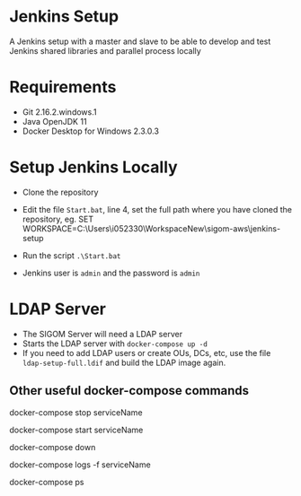 # Jenkins Setup

A Jenkins setup with a master and slave to be able to develop and test Jenkins shared libraries and parallel process locally

# Requirements

- Git 2.16.2.windows.1
- Java OpenJDK 11
- Docker Desktop for Windows 2.3.0.3

# Setup Jenkins Locally

- Clone the repository 

- Edit the file `Start.bat`, line 4, set the full path where you have cloned the repository, eg.
SET WORKSPACE=C:\Users\i052330\WorkspaceNew\sigom-aws\jenkins-setup

- Run the script `.\Start.bat`

- Jenkins user is `admin` and the password is `admin`

# LDAP Server

- The SIGOM Server will need a LDAP server
- Starts the LDAP server with `docker-compose up -d`
- If you need to add LDAP users or create OUs, DCs, etc, use the file `ldap-setup-full.ldif` and build the LDAP image again.

## Other useful docker-compose commands
docker-compose stop serviceName

docker-compose start serviceName

docker-compose down

docker-compose logs -f serviceName

docker-compose ps
